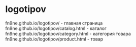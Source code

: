 # logotipov
fn9ne.github.io/logotipov/ - главная страница
fn9ne.github.io/logotipov/catalog.html - каталог
fn9ne.github.io/logotipov/category.html - категория товара
fn9ne.github.io/logotipov/product.html - товар
